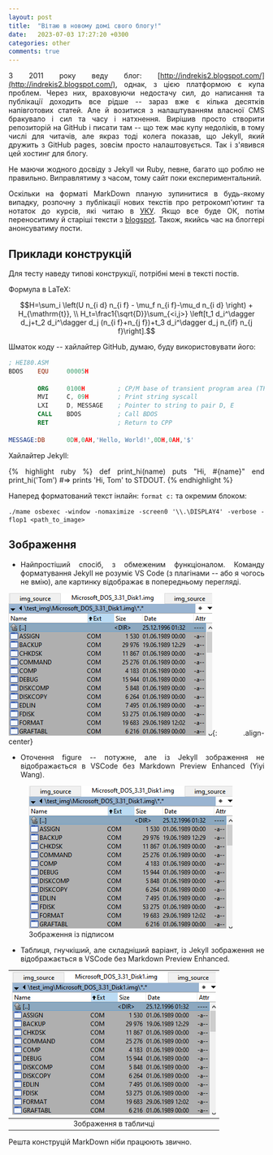 ```yaml
---
layout: post
title:  "Вітаю в новому домі свого блогу!"
date:   2023-07-03 17:27:20 +0300
categories: other
comments: true
---
```




З 2011 року веду блог: [http://indrekis2.blogspot.com/](http://indrekis2.blogspot.com/), однак, з цією платформою є купа проблем. Через них, враховуючи недостачу сил, до написання та публікації доходить все рідше -- зараз вже є кілька десятків напівготових статей. Але й возитися з налаштуванням власної CMS бракувало і сил та часу і натхнення. Вирішив просто створити репозиторій на GitHub і писати там -- що теж має купу недоліків, в тому числі для читачів, але якраз тоді колега показав, що Jekyll, який дружить з GitHub pages, зовсім просто налаштовується. Так і з'явився цей хостинг для блогу. 

<style>body {text-align: justify}</style>

Не маючи жодного досвіду з Jekyll чи Ruby, певне, багато що роблю не правильно. Виправлятиму з часом, тому сайт поки експериментальний. 

Оскільки на форматі MarkDown планую зупинитися в будь-якому випадку, розпочну з публікації нових текстів про ретрокомп'ютинг та нотаток до курсів, які читаю в [УКУ](apps.ucu.edu.ua/). Якщо все буде ОК, потім переноситиму й старіші тексти з [blogspot](http://indrekis2.blogspot.com/). Також, якийсь час на блоггері анонсуватиму пости.

## Приклади конструкцій 

Для тесту наведу типові конструкції, потрібні мені в тексті постів.

Формула в LaTeX:

$$H=\sum_i \left(U n_{i d} n_{i f} - \mu_f n_{i f}-\mu_d n_{i d}
\right) + H_{\mathrm{t}}, \\ 
H_t=\frac1{\sqrt{D}}\sum_{<i,j>} \left[t_1 d_i^\dagger d_j+t_2 d_i^\dagger
d_j (n_{i f}+n_{j f})+t_3 d_i^\dagger d_j n_{if} n_{j f}\right].$$


Шматок коду -- хайлайтер GitHub, думаю, буду використовувати його:

```nasm
; HEI80.ASM
BDOS    EQU     00005H        

		ORG     0100H         ; CP/M base of transient program area (TPA)
        MVI     C, 09H        ; Print string syscall
        LXI     D, MESSAGE    ; Pointer to string to pair D, E
        CALL    BDOS          ; Call BDOS
        RET                   ; Return to CPP

MESSAGE:DB      0DH,0AH,'Hello, World!',0DH,0AH,'$'
```

Хайлайтер Jekyll:

{% highlight ruby %}
def print_hi(name)
  puts "Hi, #{name}"
end
print_hi('Tom')
#=> prints 'Hi, Tom' to STDOUT.
{% endhighlight %}

Наперед форматований текст інлайн: `format c:` та окремим блоком:

```
./mame osbexec -window -nomaximize -screen0 '\\.\DISPLAY4' -verbose -flop1 <path_to_image>
```

## Зображення

* Найпростіший спосіб, з обмеженим функціоналом. Команду форматування Jekyll не розуміє VS Code (з плагінами -- або я чогось не вмію), але картинку відображає в попередньому перегляді. 
   
![center-aligned-image](/images/2023-07-02-welcome/sample.png){: .align-center}

* Оточення figure -- потужне, але із Jekyll зображення не відображається в VSCode без Markdown Preview Enhanced (Yiyi Wang).

<figure class="align-center">
  <img src="/images/2023-07-02-welcome/sample.png" alt="">
  <figcaption>Зображення із підписом</figcaption>
</figure> 

* Таблиця, гнучкіший, але складніший варіант, із Jekyll зображення не відображається в VSCode без Markdown Preview Enhanced.
 
| <img src="/images/2023-07-02-welcome/sample.png" title="Загальний вигляд Osborne Executive, фото моє." alt="Загальний вигляд Osborne Executive, фото моє." style="text-align: center;"> |
|:-------------------------------------------------:|
| Зображення в табличці |

Решта конструцій MarkDown ніби працюють звично.